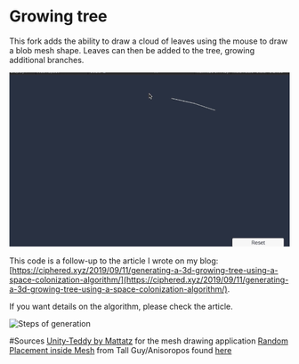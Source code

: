 # Growing tree

This fork adds the ability to draw a cloud of leaves using the mouse to draw a blob mesh shape. Leaves can then be added to the tree, growing additional branches. 

![A procedural growing tree](https://raw.githubusercontent.com/bryanrtboy/unity-growing-tree/master/blotTree.gif)

This code is a follow-up to the article I wrote on my blog: [https://ciphered.xyz/2019/09/11/generating-a-3d-growing-tree-using-a-space-colonization-algorithm/](https://ciphered.xyz/2019/09/11/generating-a-3d-growing-tree-using-a-space-colonization-algorithm/).

If you want details on the algorithm, please check the article.

![Steps of generation](https://ciphered.xyz/wp-content/uploads/2019/09/Thumbnail.gif)

#Sources
[Unity-Teddy by Mattatz](https://github.com/mattatz/unity-teddy) for the mesh drawing application
[Random Placement inside Mesh](https://www.youtube.com/watch?v=G5_ssRtKSEA&feature=youtu.be) from Tall Guy/Anisoropos found [here](https://answers.unity.com/questions/296458/random-position-inside-mesh.html)
